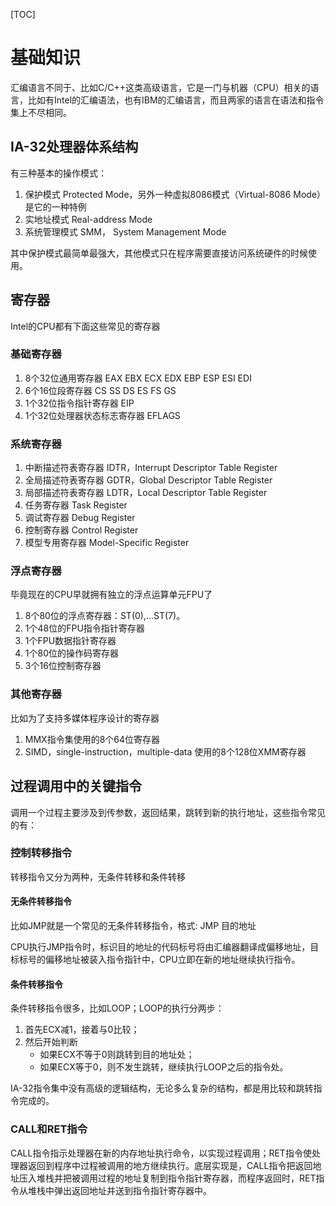 [TOC]

# 基础知识

汇编语言不同于、比如C/C++这类高级语言，它是一门与机器（CPU）相关的语言，比如有Intel的汇编语法，也有IBM的汇编语言，而且两家的语言在语法和指令集上不尽相同。

## IA-32处理器体系结构

有三种基本的操作模式：

1. 保护模式 Protected Mode，另外一种虚拟8086模式（Virtual-8086 Mode）是它的一种特例
2. 实地址模式 Real-address Mode
3. 系统管理模式 SMM， System Management Mode

其中保护模式最简单最强大，其他模式只在程序需要直接访问系统硬件的时候使用。

## 寄存器

Intel的CPU都有下面这些常见的寄存器

### 基础寄存器

1. 8个32位通用寄存器 EAX EBX ECX EDX EBP ESP ESI EDI
2. 6个16位段寄存器 CS SS DS ES FS GS
3. 1个32位指令指针寄存器 EIP
4. 1个32位处理器状态标志寄存器 EFLAGS

### 系统寄存器

1. 中断描述符表寄存器 IDTR，Interrupt Descriptor Table Register
2. 全局描述符表寄存器 GDTR，Global Descriptor Table Register
3. 局部描述符表寄存器 LDTR，Local Descriptor Table Register
4. 任务寄存器 Task Register
5. 调试寄存器 Debug Register
6. 控制寄存器 Control Register
7. 模型专用寄存器 Model-Specific Register

### 浮点寄存器

毕竟现在的CPU早就拥有独立的浮点运算单元FPU了

1. 8个80位的浮点寄存器：ST(0),...ST(7)。
2. 1个48位的FPU指令指针寄存器
3. 1个FPU数据指针寄存器
4. 1个80位的操作码寄存器
5. 3个16位控制寄存器

### 其他寄存器

比如为了支持多媒体程序设计的寄存器

1. MMX指令集使用的8个64位寄存器
2. SIMD，single-instruction，multiple-data 使用的8个128位XMM寄存器

## 过程调用中的关键指令

调用一个过程主要涉及到传参数，返回结果，跳转到新的执行地址，这些指令常见的有：

### 控制转移指令

转移指令又分为两种，无条件转移和条件转移

#### 无条件转移指令

比如JMP就是一个常见的无条件转移指令，格式: JMP 目的地址

CPU执行JMP指令时，标识目的地址的代码标号将由汇编器翻译成偏移地址，目标标号的偏移地址被装入指令指针中，CPU立即在新的地址继续执行指令。

#### 条件转移指令

条件转移指令很多，比如LOOP；LOOP的执行分两步：
1. 首先ECX减1，接着与0比较；
2. 然后开始判断
    - 如果ECX不等于0则跳转到目的地址处；
    - 如果ECX等于0，则不发生跳转，继续执行LOOP之后的指令处。

IA-32指令集中没有高级的逻辑结构，无论多么复杂的结构，都是用比较和跳转指令完成的。

### CALL和RET指令

CALL指令指示处理器在新的内存地址执行命令，以实现过程调用；RET指令使处理器返回到程序中过程被调用的地方继续执行。底层实现是，CALL指令把返回地址压入堆栈并把被调用过程的地址复制到指令指针寄存器，而程序返回时，RET指令从堆栈中弹出返回地址并送到指令指针寄存器中。
